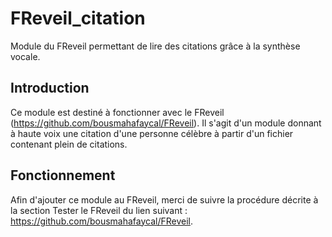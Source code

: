 # FReveil_citation
Module du FReveil permettant de lire des citations grâce à la synthèse vocale.

## Introduction
Ce module est destiné à fonctionner avec le FReveil (<https://github.com/bousmahafaycal/FReveil>). 
Il s'agit d'un module donnant à haute voix une citation d'une personne célèbre à partir d'un fichier contenant plein de citations. 


## Fonctionnement
Afin d'ajouter ce module au FReveil, merci de suivre la procédure décrite à la section Tester le FReveil du lien suivant :
<https://github.com/bousmahafaycal/FReveil>.
